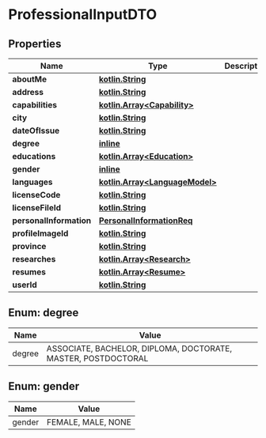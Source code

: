 # ProfessionalInputDTO

## Properties
Name | Type | Description | Notes
------------ | ------------- | ------------- | -------------
**aboutMe** | [**kotlin.String**](.md) |  |  [optional]
**address** | [**kotlin.String**](.md) |  |  [optional]
**capabilities** | [**kotlin.Array&lt;Capability&gt;**](Capability.md) |  |  [optional]
**city** | [**kotlin.String**](.md) |  |  [optional]
**dateOfIssue** | [**kotlin.String**](.md) |  |  [optional]
**degree** | [**inline**](#DegreeEnum) |  |  [optional]
**educations** | [**kotlin.Array&lt;Education&gt;**](Education.md) |  |  [optional]
**gender** | [**inline**](#GenderEnum) |  |  [optional]
**languages** | [**kotlin.Array&lt;LanguageModel&gt;**](LanguageModel.md) |  |  [optional]
**licenseCode** | [**kotlin.String**](.md) |  |  [optional]
**licenseFileId** | [**kotlin.String**](.md) |  |  [optional]
**personalInformation** | [**PersonalInformationReq**](PersonalInformationReq.md) |  |  [optional]
**profileImageId** | [**kotlin.String**](.md) |  |  [optional]
**province** | [**kotlin.String**](.md) |  |  [optional]
**researches** | [**kotlin.Array&lt;Research&gt;**](Research.md) |  |  [optional]
**resumes** | [**kotlin.Array&lt;Resume&gt;**](Resume.md) |  |  [optional]
**userId** | [**kotlin.String**](.md) |  |  [optional]

<a name="DegreeEnum"></a>
## Enum: degree
Name | Value
---- | -----
degree | ASSOCIATE, BACHELOR, DIPLOMA, DOCTORATE, MASTER, POSTDOCTORAL

<a name="GenderEnum"></a>
## Enum: gender
Name | Value
---- | -----
gender | FEMALE, MALE, NONE
